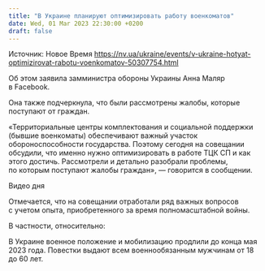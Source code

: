 ```yaml
---
title: "В Украине планируют оптимизировать работу военкоматов"
date: Wed, 01 Mar 2023 22:30:00 +0200
draft: false
---
```

Источник: Новое Время https://nv.ua/ukraine/events/v-ukraine-hotyat-optimizirovat-rabotu-voenkomatov-50307754.html


 Об этом заявила замминистра обороны Украины Анна Маляр в Facebook.

Она также подчеркнула, что были рассмотрены жалобы, которые поступают от граждан.

«Территориальные центры комплектования и социальной поддержки (бывшие военкоматы) обеспечивают важный участок обороноспособности государства. Поэтому сегодня на совещании обсудили, что именно нужно оптимизировать в работе ТЦК СП и как этого достичь. Рассмотрели и детально разобрали проблемы, по которым поступают жалобы граждан», — говорится в сообщении.

  Видео дня   

Отмечается, что на совещании отработали ряд важных вопросов с учетом опыта, приобретенного за время полномасштабной войны.

В частности, относительно:

В Украине военное положение и мобилизацию продлили до конца мая 2023 года. Повестки выдают всем военнообязанным мужчинам от 18 до 60 лет. 
